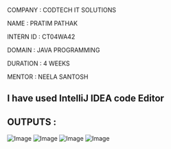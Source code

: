 COMPANY : CODTECH IT SOLUTIONS

NAME : PRATIM PATHAK

INTERN ID : CT04WA42

DOMAIN : JAVA PROGRAMMING

DURATION : 4 WEEKS

MENTOR : NEELA SANTOSH


## I have used IntelliJ IDEA code Editor

## OUTPUTS : 

![Image](https://github.com/user-attachments/assets/8d49ae2c-a920-4a30-b50a-4d6ced78afe1)
![Image](https://github.com/user-attachments/assets/ddd99976-d397-46bc-ab54-2957ac4e1700)
![Image](https://github.com/user-attachments/assets/7d618814-7876-4b52-ad23-398a7a13d22a)
![Image](https://github.com/user-attachments/assets/2acc2114-a94f-41be-91e4-b977956161b4)
